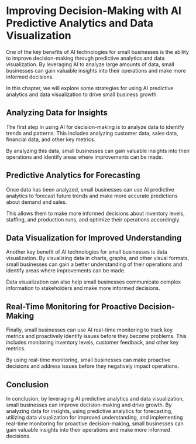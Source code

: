 Improving Decision-Making with AI Predictive Analytics and Data Visualization
=================================================================================================================================

One of the key benefits of AI technologies for small businesses is the ability to improve decision-making through predictive analytics and data visualization. By leveraging AI to analyze large amounts of data, small businesses can gain valuable insights into their operations and make more informed decisions.

In this chapter, we will explore some strategies for using AI predictive analytics and data visualization to drive small business growth.

Analyzing Data for Insights
---------------------------

The first step in using AI for decision-making is to analyze data to identify trends and patterns. This includes analyzing customer data, sales data, financial data, and other key metrics.

By analyzing this data, small businesses can gain valuable insights into their operations and identify areas where improvements can be made.

Predictive Analytics for Forecasting
------------------------------------

Once data has been analyzed, small businesses can use AI predictive analytics to forecast future trends and make more accurate predictions about demand and sales.

This allows them to make more informed decisions about inventory levels, staffing, and production runs, and optimize their operations accordingly.

Data Visualization for Improved Understanding
---------------------------------------------

Another key benefit of AI technologies for small businesses is data visualization. By visualizing data in charts, graphs, and other visual formats, small businesses can gain a better understanding of their operations and identify areas where improvements can be made.

Data visualization can also help small businesses communicate complex information to stakeholders and make more informed decisions.

Real-Time Monitoring for Proactive Decision-Making
--------------------------------------------------

Finally, small businesses can use AI real-time monitoring to track key metrics and proactively identify issues before they become problems. This includes monitoring inventory levels, customer feedback, and other key metrics.

By using real-time monitoring, small businesses can make proactive decisions and address issues before they negatively impact operations.

Conclusion
----------

In conclusion, by leveraging AI predictive analytics and data visualization, small businesses can improve decision-making and drive growth. By analyzing data for insights, using predictive analytics for forecasting, utilizing data visualization for improved understanding, and implementing real-time monitoring for proactive decision-making, small businesses can gain valuable insights into their operations and make more informed decisions.
